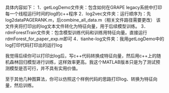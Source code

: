 具体内容如下：
1．getLogDemo文件夹：包含如何在GRAPE legacy系统中打印每一个线程运行时间的log的c++程序
2．log2vec文件夹：运行顺序为：先log2dataPAGERANK.m，后combine_all_data.m（相关文件路径需要更改）
该文件夹将打印出的log文本文件转化为特征向量，用于后续模型训练。
3．rdmForestTrain文件夹：包含模型训练代码和训练用特征向量。直接运行rdmForest_for_paper_exp.m即可
4．tianhe-log文件夹：我用getLogDemo中的log打印代码打印出的运行log
 
我觉得后续你可以打印出log后，写c++代码转换成特征向量，然后用c++上的随机森林回归模型进行训练，这样效率更高。我这个MATLAB版本只是为了测试预测模型是否可行，并不具有实用价值。
 
至于其他几种图算法，你可以仿照这个样例代码的思路打印log、转换为特征向量，然后训练。
